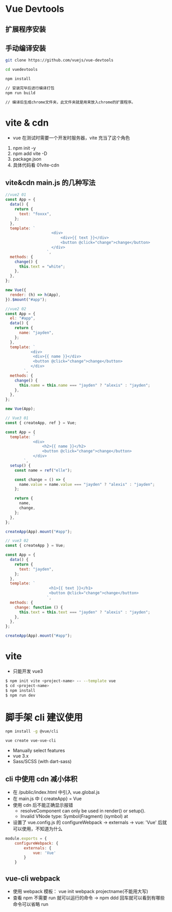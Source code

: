 # Vue Devtools

## 扩展程序安装

## 手动编译安装

```bash
git clone https://github.com/vuejs/vue-devtools

cd vuedevtools

npm install

// 安装完毕后进行编译打包
npm run build

// 编译后生成chrome文件夹，此文件夹就是用来放入chrome的扩展程序。
```

# vite & cdn

- vue 在测试时需要一个开发时服务器，vite 充当了这个角色

1. npm init -y
2. npm add vite -D
3. package.json
4. 具体代码看 01vite-cdn

## vite&cdn main.js 的几种写法

```js
//vue2 01
const App = {
  data() {
    return {
      text: "foxxx",
    };
  },
  template: `
                    <div>
                        <div>{{ text }}</div>
                        <button @click="change">change</button>
                    </div>
                  `,
  methods: {
    change() {
      this.text = "white";
    },
  },
};

new Vue({
  render: (h) => h(App),
}).$mount("#app");

//vue2 02
const App = {
  el: "#app",
  data() {
    return {
      name: "jayden",
    };
  },
  template: `
           <div>
            <div>{{ name }}</div>
            <button @click="change">change</button>
           </div>
        `,
  methods: {
    change() {
      this.name = this.name === "jayden" ? "alexis" : "jayden";
    },
  },
};

new Vue(App);

// Vue3 01
const { createApp, ref } = Vue;

const App = {
  template: `
            <div>
                <h2>{{ name }}</h2>
                <button @click="change">change</button>
            </div>
        `,
  setup() {
    const name = ref("elle");

    const change = () => {
      name.value = name.value === "jayden" ? "alexis" : "jayden";
    };

    return {
      name,
      change,
    };
  },
};

createApp(App).mount("#app");

// vue3 02
const { createApp } = Vue;

const App = {
  data() {
    return {
      text: "jayden",
    };
  },
  template: `
                   <h1>{{ text }}</h1>
                   <button @click="change">change</button>
                  `,
  methods: {
    change: function () {
      this.text = this.text === "jayden" ? "alexis" : "jayden";
    },
  },
};

createApp(App).mount("#app");
```

# vite

- 只能开发 vue3

```sh
$ npm init vite <project-name> -- --template vue
$ cd <project-name>
$ npm install
$ npm run dev
```

# 脚手架 cli 建议使用

```sh
npm install -g @vue/cli

vue create vue-vue-cli
```

- Manually select features
- vue 3.x
- Sass/SCSS (with dart-sass)

## cli 中使用 cdn 减小体积

- 在 /public/index.html 中引入 vue.global.js
- 在 main.js 中 { createApp} = Vue
- 使用 cdn 后不能正确显示报错
  - resolveComponent can only be used in render() or setup().
  - Invalid VNode type: Symbol(Fragment) (symbol) at <App>
- 设置了 vue.config.js 的 configureWebpack -> externals -> vue: 'Vue' 后就可以使用，不知道为什么

```js
module.exports = {
    configureWebpack: {
        externals: {
            vue: 'Vue'
        }
    }
```

## vue-cli webpack

- 使用 webpack 模板： vue init webpack projectname(不能用大写)
- 查看 npm 不需要 run 就可以运行的命令 -> npm ddd 回车就可以看到有哪些命令可以省略 run
